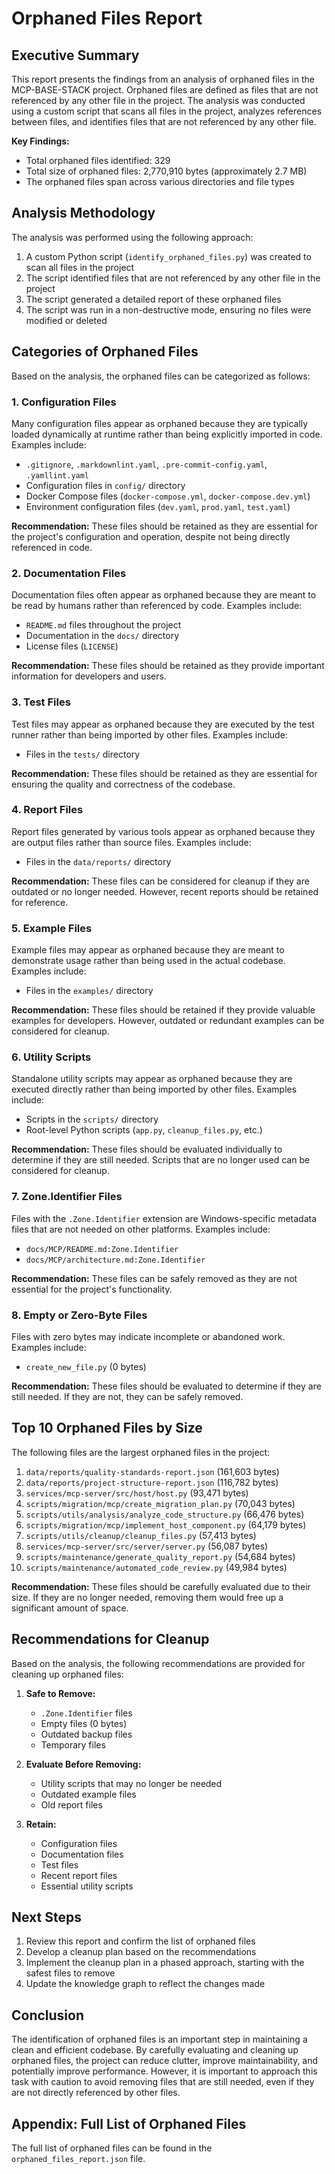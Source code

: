 # Orphaned Files Report

## Executive Summary

This report presents the findings from an analysis of orphaned files in the MCP-BASE-STACK project. Orphaned files are defined as files that are not referenced by any other file in the project. The analysis was conducted using a custom script that scans all files in the project, analyzes references between files, and identifies files that are not referenced by any other file.

**Key Findings:**
- Total orphaned files identified: 329
- Total size of orphaned files: 2,770,910 bytes (approximately 2.7 MB)
- The orphaned files span across various directories and file types

## Analysis Methodology

The analysis was performed using the following approach:

1. A custom Python script (`identify_orphaned_files.py`) was created to scan all files in the project
2. The script identified files that are not referenced by any other file in the project
3. The script generated a detailed report of these orphaned files
4. The script was run in a non-destructive mode, ensuring no files were modified or deleted

## Categories of Orphaned Files

Based on the analysis, the orphaned files can be categorized as follows:

### 1. Configuration Files

Many configuration files appear as orphaned because they are typically loaded dynamically at runtime rather than being explicitly imported in code. Examples include:

- `.gitignore`, `.markdownlint.yaml`, `.pre-commit-config.yaml`, `.yamllint.yaml`
- Configuration files in `config/` directory
- Docker Compose files (`docker-compose.yml`, `docker-compose.dev.yml`)
- Environment configuration files (`dev.yaml`, `prod.yaml`, `test.yaml`)

**Recommendation:** These files should be retained as they are essential for the project's configuration and operation, despite not being directly referenced in code.

### 2. Documentation Files

Documentation files often appear as orphaned because they are meant to be read by humans rather than referenced by code. Examples include:

- `README.md` files throughout the project
- Documentation in the `docs/` directory
- License files (`LICENSE`)

**Recommendation:** These files should be retained as they provide important information for developers and users.

### 3. Test Files

Test files may appear as orphaned because they are executed by the test runner rather than being imported by other files. Examples include:

- Files in the `tests/` directory

**Recommendation:** These files should be retained as they are essential for ensuring the quality and correctness of the codebase.

### 4. Report Files

Report files generated by various tools appear as orphaned because they are output files rather than source files. Examples include:

- Files in the `data/reports/` directory

**Recommendation:** These files can be considered for cleanup if they are outdated or no longer needed. However, recent reports should be retained for reference.

### 5. Example Files

Example files may appear as orphaned because they are meant to demonstrate usage rather than being used in the actual codebase. Examples include:

- Files in the `examples/` directory

**Recommendation:** These files should be retained if they provide valuable examples for developers. However, outdated or redundant examples can be considered for cleanup.

### 6. Utility Scripts

Standalone utility scripts may appear as orphaned because they are executed directly rather than being imported by other files. Examples include:

- Scripts in the `scripts/` directory
- Root-level Python scripts (`app.py`, `cleanup_files.py`, etc.)

**Recommendation:** These files should be evaluated individually to determine if they are still needed. Scripts that are no longer used can be considered for cleanup.

### 7. Zone.Identifier Files

Files with the `.Zone.Identifier` extension are Windows-specific metadata files that are not needed on other platforms. Examples include:

- `docs/MCP/README.md:Zone.Identifier`
- `docs/MCP/architecture.md:Zone.Identifier`

**Recommendation:** These files can be safely removed as they are not essential for the project's functionality.

### 8. Empty or Zero-Byte Files

Files with zero bytes may indicate incomplete or abandoned work. Examples include:

- `create_new_file.py` (0 bytes)

**Recommendation:** These files should be evaluated to determine if they are still needed. If they are not, they can be safely removed.

## Top 10 Orphaned Files by Size

The following files are the largest orphaned files in the project:

1. `data/reports/quality-standards-report.json` (161,603 bytes)
2. `data/reports/project-structure-report.json` (116,782 bytes)
3. `services/mcp-server/src/host/host.py` (93,471 bytes)
4. `scripts/migration/mcp/create_migration_plan.py` (70,043 bytes)
5. `scripts/utils/analysis/analyze_code_structure.py` (66,476 bytes)
6. `scripts/migration/mcp/implement_host_component.py` (64,179 bytes)
7. `scripts/utils/cleanup/cleanup_files.py` (57,413 bytes)
8. `services/mcp-server/src/server/server.py` (56,087 bytes)
9. `scripts/maintenance/generate_quality_report.py` (54,684 bytes)
10. `scripts/maintenance/automated_code_review.py` (49,984 bytes)

**Recommendation:** These files should be carefully evaluated due to their size. If they are no longer needed, removing them would free up a significant amount of space.

## Recommendations for Cleanup

Based on the analysis, the following recommendations are provided for cleaning up orphaned files:

1. **Safe to Remove:**
   - `.Zone.Identifier` files
   - Empty files (0 bytes)
   - Outdated backup files
   - Temporary files

2. **Evaluate Before Removing:**
   - Utility scripts that may no longer be needed
   - Outdated example files
   - Old report files

3. **Retain:**
   - Configuration files
   - Documentation files
   - Test files
   - Recent report files
   - Essential utility scripts

## Next Steps

1. Review this report and confirm the list of orphaned files
2. Develop a cleanup plan based on the recommendations
3. Implement the cleanup plan in a phased approach, starting with the safest files to remove
4. Update the knowledge graph to reflect the changes made

## Conclusion

The identification of orphaned files is an important step in maintaining a clean and efficient codebase. By carefully evaluating and cleaning up orphaned files, the project can reduce clutter, improve maintainability, and potentially improve performance. However, it is important to approach this task with caution to avoid removing files that are still needed, even if they are not directly referenced by other files.

## Appendix: Full List of Orphaned Files

The full list of orphaned files can be found in the `orphaned_files_report.json` file.